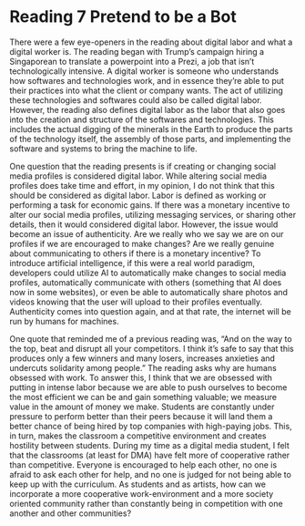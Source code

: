 # Reading 7 Pretend to be a Bot 

There were a few eye-openers in the reading about digital labor and what a digital worker is. The reading began with Trump’s campaign hiring a Singaporean to translate a powerpoint into a Prezi, a job that isn’t technologically intensive. A digital worker is someone who understands how softwares and technologies work, and in essence they’re able to put their practices into what the client or company wants. The act of utilizing these technologies and softwares could also be called digital labor. However, the reading also defines digital labor as the labor that also goes into the creation and structure of the softwares and technologies. This includes the actual digging of the minerals in the Earth to produce the parts of the technology itself, the assembly of those parts, and implementing the software and systems to bring the machine to life. 

One question that the reading presents is if creating or changing social media profiles is considered digital labor. While altering social media profiles does take time and effort, in my opinion, I do not think that this should be considered as digital labor. Labor is defined as working or performing a task for economic gains. If there was a monetary incentive to alter our social media profiles, utilizing messaging services, or sharing other details, then it would considered digital labor. However, the issue would become an issue of authenticity. Are we really who we say we are on our profiles if we are encouraged to make changes? Are we really genuine about communicating to others if there is a monetary incentive? To introduce artificial intelligence, if this were a real world paradigm, developers could utilize AI to automatically make changes to social media profiles, automatically communicate with others (something that AI does now in some websites), or even be able to automatically share photos and videos knowing that the user will upload to their profiles eventually. Authenticity comes into question again, and at that rate, the internet will be run by humans for machines. 

One quote that reminded me of a previous reading was, “And on the way to the top, beat and disrupt all your competitors. I think it’s safe to say that this produces only a few winners and many losers, increases anxieties and undercuts solidarity among people.” The reading asks why are humans obsessed with work. To answer this, I think that we are obsessed with putting in intense labor because we are able to push ourselves to become the most efficient we can be and gain something valuable; we measure value in the amount of money we make. Students are constantly under pressure to perform better than their peers because it will land them a better chance of being hired by top companies with high-paying jobs. This, in turn, makes the classroom a competitive environment and creates hostility between students. During my time as a digital media student, I felt that the classrooms (at least for DMA) have felt more of cooperative rather than competitive. Everyone is encouraged to help each other, no one is afraid to ask each other for help, and no one is judged for not being able to keep up with the curriculum. As students and as artists, how can we incorporate a more cooperative work-environment and a more society oriented community rather than constantly being in competition with one another and other communities? 
